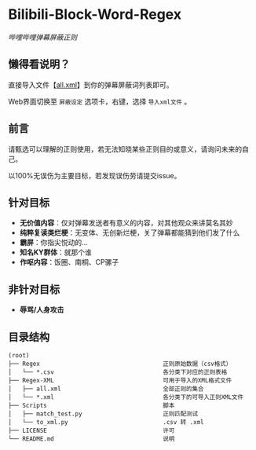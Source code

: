 # Bilibili-Block-Word-Regex

*哔哩哔哩弹幕屏蔽正则*

## 懒得看说明？

直接导入文件【[all.xml](Regex-XML/all.xml)】到你的弹幕屏蔽词列表即可。

Web界面切换至 `屏蔽设定` 选项卡，右键，选择 `导入xml文件` 。

## 前言

请甄选可以理解的正则使用，若无法知晓某些正则目的或意义，请询问未来的自己。

以100%无误伤为主要目标，若发现误伤劳请提交issue。

## 针对目标

- **无价值内容**：仅对弹幕发送者有意义的内容，对其他观众来讲莫名其妙
- **纯粹复读类烂梗**：无变体、无创新烂梗，关了弹幕都能猜到他们发了什么
- **霸屏**：你指尖悦动的...
- **知名KY群体**：就那个谁
- **作呕内容**：饭圈、南桐、CP骡子

## 非针对目标

- **辱骂/人身攻击**

## 目录结构

```
(root)
├── Regex                                   正则原始数据（csv格式）
│   └── *.csv                               各分类下对应的正则表格
├── Regex-XML                               可用于导入的XML格式文件
│   ├── all.xml                             全部正则的集合
│   └── *.xml                               各分类下的可导入正则XML文件
├── Scripts                                 脚本
│   ├── match_test.py                       正则匹配测试
│   └── to_xml.py                           .csv 转 .xml
├── LICENSE                                 许可
└── README.md                               说明
```












